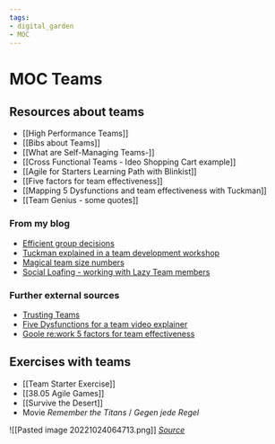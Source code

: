 ```yaml
---
tags: 
- digital_garden
- MOC
---
```

# MOC Teams
## Resources about teams
+ [[High Performance Teams]]
+ [[Bibs about Teams]]
+ [[What are Self-Managing Teams-]]
+ [[Cross Functional Teams - Ideo Shopping Cart example]]
+ [[Agile for Starters Learning Path with Blinkist]]
+ [[Five factors for team effectiveness]]
+ [[Mapping 5 Dysfunctions and team effectiveness with Tuckman]]
+ [[Team Genius - some quotes]]

### From my blog
+ [Efficient group decisions](https://ontheagilepath.net/articles/Efficient%20group%20decisions%20using%20the%207%20levels%20of%20decision%20making%20%20an%20agile%20coach%20must%20have.pdf)
+ [Tuckman explained in a team development workshop](https://ontheagilepath.net/articles/Great%20team%20development%20workshop%20with%20Conrad%20Giller.pdf)
+ [Magical team size numbers](https://ontheagilepath.net/articles/Magical%20team%20size%20numbers%20%202%203%205-7%2012%2050%20150%201500%20and%20how%20to%20avoid%20wasting%20everybodys%20time.pdf)
+ [Social Loafing - working with Lazy Team members](https://ontheagilepath.net/articles/Lazy%20team%20members%20%20about%20social%20loafing%20and%20ways%20to%20prevent%20it%20in%20your%20teams.pdf)

### Further external sources
+ [Trusting Teams](https://www.youtube.com/watch?v=W5qQJhe7sLE)
+ [Five Dysfunctions for a team video explainer](https://www.youtube.com/watch?v=Ro0NBgHo_a8)
+ [Goole re:work 5 factors for team effectiveness](https://rework.withgoogle.com/print/guides/5721312655835136/)





## Exercises with teams
+ [[Team Starter Exercise]]
+ [[38.05 Agile Games]]
+ [[Survive the Desert]]
+ Movie *Remember the Titans* / *Gegen jede Regel* 


![[Pasted image 20221024064713.png]]
*[Source](https://www.leadingagile.com/2018/02/lines-of-communication-team-size-applying-brooks-law/)*
